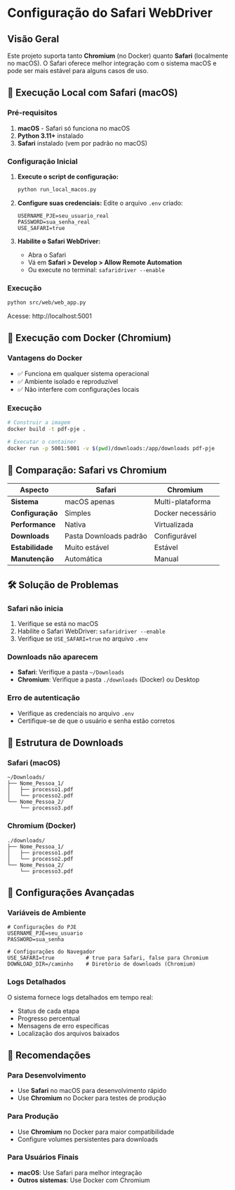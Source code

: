 # Configuração do Safari WebDriver

## Visão Geral

Este projeto suporta tanto **Chromium** (no Docker) quanto **Safari** (localmente no macOS). O Safari oferece melhor integração com o sistema macOS e pode ser mais estável para alguns casos de uso.

## 🍎 Execução Local com Safari (macOS)

### Pré-requisitos

1. **macOS** - Safari só funciona no macOS
2. **Python 3.11+** instalado
3. **Safari** instalado (vem por padrão no macOS)

### Configuração Inicial

1. **Execute o script de configuração:**
   ```bash
   python run_local_macos.py
   ```

2. **Configure suas credenciais:**
   Edite o arquivo `.env` criado:
   ```env
   USERNAME_PJE=seu_usuario_real
   PASSWORD=sua_senha_real
   USE_SAFARI=true
   ```

3. **Habilite o Safari WebDriver:**
   - Abra o Safari
   - Vá em **Safari > Develop > Allow Remote Automation**
   - Ou execute no terminal: `safaridriver --enable`

### Execução

```bash
python src/web/web_app.py
```

Acesse: http://localhost:5001

## 🐳 Execução com Docker (Chromium)

### Vantagens do Docker
- ✅ Funciona em qualquer sistema operacional
- ✅ Ambiente isolado e reproduzível
- ✅ Não interfere com configurações locais

### Execução

```bash
# Construir a imagem
docker build -t pdf-pje .

# Executar o container
docker run -p 5001:5001 -v $(pwd)/downloads:/app/downloads pdf-pje
```

## 🔄 Comparação: Safari vs Chromium

| Aspecto | Safari | Chromium |
|---------|--------|----------|
| **Sistema** | macOS apenas | Multi-plataforma |
| **Configuração** | Simples | Docker necessário |
| **Performance** | Nativa | Virtualizada |
| **Downloads** | Pasta Downloads padrão | Configurável |
| **Estabilidade** | Muito estável | Estável |
| **Manutenção** | Automática | Manual |

## 🛠️ Solução de Problemas

### Safari não inicia
1. Verifique se está no macOS
2. Habilite o Safari WebDriver: `safaridriver --enable`
3. Verifique se `USE_SAFARI=true` no arquivo `.env`

### Downloads não aparecem
- **Safari**: Verifique a pasta `~/Downloads`
- **Chromium**: Verifique a pasta `./downloads` (Docker) ou Desktop

### Erro de autenticação
- Verifique as credenciais no arquivo `.env`
- Certifique-se de que o usuário e senha estão corretos

## 📁 Estrutura de Downloads

### Safari (macOS)
```
~/Downloads/
├── Nome_Pessoa_1/
│   ├── processo1.pdf
│   └── processo2.pdf
└── Nome_Pessoa_2/
    └── processo3.pdf
```

### Chromium (Docker)
```
./downloads/
├── Nome_Pessoa_1/
│   ├── processo1.pdf
│   └── processo2.pdf
└── Nome_Pessoa_2/
    └── processo3.pdf
```

## 🔧 Configurações Avançadas

### Variáveis de Ambiente

```env
# Configurações do PJE
USERNAME_PJE=seu_usuario
PASSWORD=sua_senha

# Configurações do Navegador
USE_SAFARI=true          # true para Safari, false para Chromium
DOWNLOAD_DIR=/caminho    # Diretório de downloads (Chromium)
```

### Logs Detalhados

O sistema fornece logs detalhados em tempo real:
- Status de cada etapa
- Progresso percentual
- Mensagens de erro específicas
- Localização dos arquivos baixados

## 🚀 Recomendações

### Para Desenvolvimento
- Use **Safari** no macOS para desenvolvimento rápido
- Use **Chromium** no Docker para testes de produção

### Para Produção
- Use **Chromium** no Docker para maior compatibilidade
- Configure volumes persistentes para downloads

### Para Usuários Finais
- **macOS**: Use Safari para melhor integração
- **Outros sistemas**: Use Docker com Chromium

